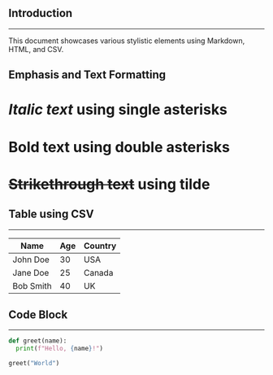 ## Introduction
---------------
This document showcases various stylistic elements using Markdown, HTML, and CSV.
## Emphasis and Text Formatting
# *Italic text* using single asterisks 
# **Bold text** using double asterisks 
# ~~Strikethrough text~~ using tilde


## Table using CSV
------------------

| Name | Age | Country |
|------|-----|---------|
| John Doe | 30 | USA    |
| Jane Doe | 25 | Canada |
| Bob Smith | 40 | UK   


## Code Block
-------------
```python
def greet(name):
  print(f"Hello, {name}!")

greet("World")
